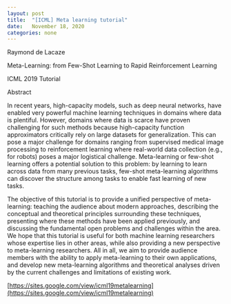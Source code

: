 ```yaml
---
layout: post
title:  "[ICML] Meta learning tutorial"
date:   November 18, 2020
categories: none
---
```







Raymond de Lacaze

Meta-Learning: from Few-Shot Learning to Rapid Reinforcement Learning

ICML 2019 Tutorial

Abstract

In recent years, high-capacity models, such as deep neural networks, have enabled very powerful machine learning techniques in domains where data is plentiful. However, domains where data is scarce have proven challenging for such methods because high-capacity function approximators critically rely on large datasets for generalization. This can pose a major challenge for domains ranging from supervised medical image processing to reinforcement learning where real-world data collection (e.g., for robots) poses a major logistical challenge. Meta-learning or few-shot learning offers a potential solution to this problem: by learning to learn across data from many previous tasks, few-shot meta-learning algorithms can discover the structure among tasks to enable fast learning of new tasks.

The objective of this tutorial is to provide a unified perspective of meta-learning: teaching the audience about modern approaches, describing the conceptual and theoretical principles surrounding these techniques, presenting where these methods have been applied previously, and discussing the fundamental open problems and challenges within the area. We hope that this tutorial is useful for both machine learning researchers whose expertise lies in other areas, while also providing a new perspective to meta-learning researchers. All in all, we aim to provide audience members with the ability to apply meta-learning to their own applications, and develop new meta-learning algorithms and theoretical analyses driven by the current challenges and limitations of existing work.

[https://sites.google.com/view/icml19metalearning](https://sites.google.com/view/icml19metalearning)



 

